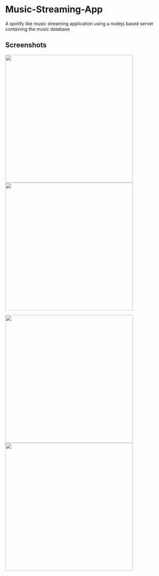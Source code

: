 # Music-Streaming-App
A spotify like music streaming application  using a nodejs based server containing the music database

## Screenshots
<div><p>
<img src="https://github.com/wassimbrsimo/Music-Streaming-App/blob/master/screenshots/Screenshot_1538924385.png" width="400" margin="20">
<img src="https://github.com/wassimbrsimo/Music-Streaming-App/blob/master/screenshots/Screenshot_1538924431.png" width="400"><p>
<img src="https://github.com/wassimbrsimo/Music-Streaming-App/blob/master/screenshots/Screenshot_1539365781.png" width="400">
<img src="https://github.com/wassimbrsimo/Music-Streaming-App/blob/master/screenshots/Screenshot_1539365875.png" width="400">
</div>
